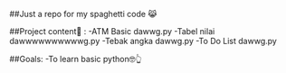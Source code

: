 ##Just a repo for my spaghetti code 😹

##Project content🤡 :
-ATM Basic dawwg.py
-Tabel nilai dawwwwwwwwwwg.py
-Tebak angka dawwg.py
-To Do List dawwg.py

##Goals:
-To learn basic python🤓👆
